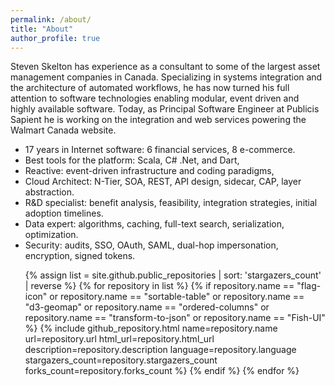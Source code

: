 ```yaml
---
permalink: /about/
title: "About"
author_profile: true
---
```


Steven Skelton has experience as a consultant to some of the largest asset management companies in Canada. Specializing in systems integration and the architecture of automated workflows, he has now turned his full attention to software technologies enabling modular, event driven and highly available software. Today, as Principal Software Engineer at Publicis Sapient he is working on the integration and web services powering the Walmart Canada website.

- 17 years in Internet software: 6 financial services, 8 e-commerce.
- Best tools for the platform: Scala, C# .Net, and Dart,
- Reactive: event-driven infrastructure and coding paradigms,
- Cloud Architect: N-Tier, SOA, REST, API design, sidecar, CAP, layer abstraction.
- R&D specialist: benefit analysis, feasibility, integration strategies, initial adoption timelines.
- Data expert: algorithms, caching, full-text search, serialization, optimization.
- Security: audits, SSO, OAuth, SAML, dual-hop impersonation, encryption, signed tokens.

<style type="text/css">

</style>

<ol>

{% assign list = site.github.public_repositories | sort: 'stargazers_count' | reverse %}
{% for repository in list %}
{% if repository.name == "flag-icon" or repository.name == "sortable-table" or repository.name == "d3-geomap" or repository.name == "ordered-columns" or repository.name == "transform-to-json" or repository.name == "Fish-UI" %}
{%
  include github_repository.html
  name=repository.name
  url=repository.url
  html_url=repository.html_url
  description=repository.description
  language=repository.language
  stargazers_count=repository.stargazers_count
  forks_count=repository.forks_count
%}
{% endif %}
{% endfor %}
</ol>
